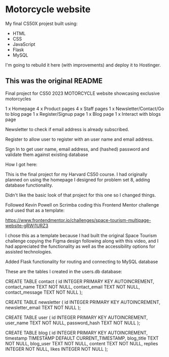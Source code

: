 # Motorcycle website

My final CS50X projest built using:

- HTML
- CSS
- JavaScript
- Flask
- MySQL

I'm going to rebuild it here (with improvements) and deploy it to Hostinger.

## This was the original README

Final project for CS50 2023
MOTORCYCLE website showcasing exclusive motorcycles

1 x Homepage 4 x Product pages 4 x Staff pages 1 x Newsletter/Contact/Go to blog page 1 x Register/Signup page 1 x Blog page 1 x Interact with blogs page

Newsletter to check if email address is already subscribed.

Register to allow user to register with an user name and email address.

Sign In to get user name, email address, and (hashed) password and validate them against existing database

How I got here:

This is the final project for my Harvard CS50 course. I had originally planned on using the homepage I designed for problem set 8, adding database functionality.

Didn't like the basic look of that project for this one so I changed things.

Followed Kevin Powell on Scrimba coding this Frontend Mentor challenge and used that as a template:

https://www.frontendmentor.io/challenges/space-tourism-multipage-website-gRWj1URZ3

I chose this as a template because I had built the original Space Tourism challenge copying the Figma design following along with this video, and I had appreciated the functionality as well as the accessibility options for assisted technologies.

Added Flask functionality for routing and connecting to MySQL database

These are the tables I created in the users.db database:

CREATE TABLE contact ( id INTEGER PRIMARY KEY AUTOINCREMENT, contact_name TEXT NOT NULL, contact_email TEXT NOT NULL, contact_message TEXT NOT NULL );

CREATE TABLE newsletter ( id INTEGER PRIMARY KEY AUTOINCREMENT, newsletter_email TEXT NOT NULL );

CREATE TABLE user ( id INTEGER PRIMARY KEY AUTOINCREMENT, user_name TEXT NOT NULL, password_hash TEXT NOT NULL );

CREATE TABLE blog ( id INTEGER PRIMARY KEY AUTOINCREMENT, timestamp TIMESTAMP DEFAULT CURRENT_TIMESTAMP, blog_title TEXT NOT NULL, blog_user TEXT NOT NULL, content TEXT NOT NULL, replies INTEGER NOT NULL, likes INTEGER NOT NULL );
